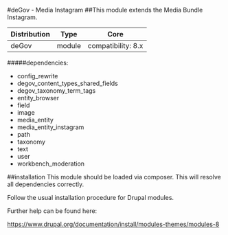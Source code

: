 #deGov - Media Instagram
##This module extends the Media Bundle Instagram.

Distribution | Type | Core
--- | --- | ---
deGov | module |  compatibility: 8.x

#####dependencies:
  - config_rewrite
  - degov_content_types_shared_fields
  - degov_taxonomy_term_tags
  - entity_browser
  - field
  - image
  - media_entity
  - media_entity_instagram
  - path
  - taxonomy
  - text
  - user
  - workbench_moderation

##installation
This module should be loaded via composer. This will resolve all dependencies correctly.

Follow the usual installation procedure for Drupal modules.

Further help can be found here:

https://www.drupal.org/documentation/install/modules-themes/modules-8
